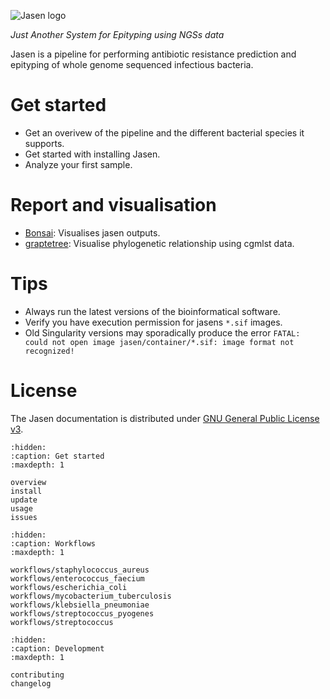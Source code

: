 ![Jasen logo](_static/logo.png)

*Just Another System for Epityping using NGSs data*

Jasen is a pipeline for performing antibiotic resistance prediction and epityping of whole genome sequenced infectious bacteria.

# Get started

- Get an overivew of the pipeline and the different bacterial species it supports.
- Get started with installing Jasen.
- Analyze your first sample.

# Report and visualisation

* [Bonsai](https://github.com/Clinical-Genomics-Lund/cgviz): Visualises jasen outputs.
* [graptetree](https://github.com/achtman-lab/GrapeTree): Visualise phylogenetic relationship using cgmlst data.

# Tips

* Always run the latest versions of the bioinformatical software.
* Verify you have execution permission for jasens `*.sif` images.
* Old Singularity versions may sporadically produce the error `FATAL: could not open image jasen/container/*.sif: image format not recognized!`

# License

The Jasen documentation is distributed under
[GNU General Public License v3](https://www.gnu.org/licenses/gpl-3.0.html).


```{toctree}
:hidden:
:caption: Get started
:maxdepth: 1

overview
install
update
usage
issues
```

```{toctree}
:hidden:
:caption: Workflows
:maxdepth: 1

workflows/staphylococcus_aureus
workflows/enterococcus_faecium
workflows/escherichia_coli
workflows/mycobacterium_tuberculosis
workflows/klebsiella_pneumoniae
workflows/streptococcus_pyogenes
workflows/streptococcus
```

```{toctree}
:hidden:
:caption: Development
:maxdepth: 1

contributing
changelog
```
